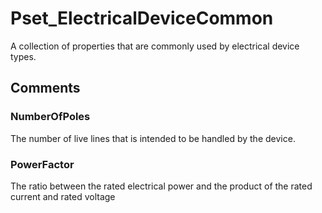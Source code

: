 # Pset_ElectricalDeviceCommon

A collection of properties that are commonly used by electrical device types.
<!-- end of short definition -->

## Comments

### NumberOfPoles

The number of live lines that is intended to be handled by the device.

### PowerFactor

The ratio between the rated electrical power and the product of the rated current and rated voltage


